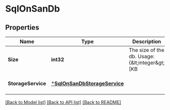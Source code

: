 # SqlOnSanDb

## Properties
Name | Type | Description | Notes
------------ | ------------- | ------------- | -------------
**Size** | **int32** | The size of the db. Usage: {&amp;lt;integer&amp;gt;[KB|MB|GB|TB|PB]} Required in the POST body and optional in the PATCH body | [optional] [default to null]
**StorageService** | [***SqlOnSanDbStorageService**](sql_on_san_db_storage_service.md) |  | [optional] [default to null]

[[Back to Model list]](../README.md#documentation-for-models) [[Back to API list]](../README.md#documentation-for-api-endpoints) [[Back to README]](../README.md)


